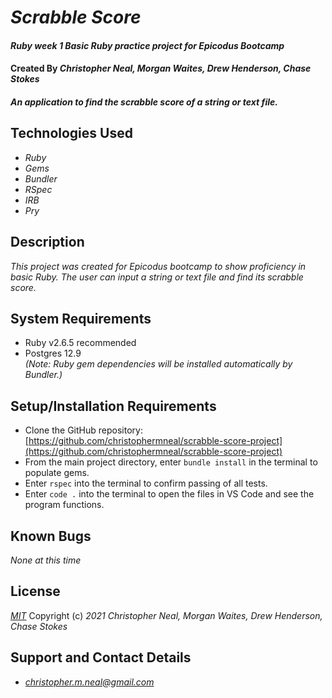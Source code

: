 # _Scrabble Score_

#### _Ruby week 1 Basic Ruby practice project for Epicodus Bootcamp_
#### Created By _**Christopher Neal, Morgan Waites, Drew Henderson, Chase Stokes**_

#### _An application to find the scrabble score of a string or text file._

## Technologies Used

* _Ruby_
* _Gems_
* _Bundler_
* _RSpec_
* _IRB_
* _Pry_

## Description

_This project was created for Epicodus bootcamp to show proficiency in basic Ruby. The user can input a string or text file and find its scrabble score._

## System Requirements

* Ruby v2.6.5 recommended
* Postgres 12.9  
_(Note: Ruby gem dependencies will be installed automatically by Bundler.)_

## Setup/Installation Requirements

* Clone the GitHub repository: [https://github.com/christophermneal/scrabble-score-project](https://github.com/christophermneal/scrabble-score-project)
* From the main project directory, enter `bundle install` in the terminal to populate gems.
* Enter `rspec` into the terminal to confirm passing of all tests.
* Enter `code .` into the terminal to open the files in VS Code and see the program functions.

## Known Bugs

_None at this time_

## License

_[MIT](https://opensource.org/licenses/MIT)_
Copyright (c) _2021_ _Christopher Neal, Morgan Waites, Drew Henderson, Chase Stokes_

## Support and Contact Details
* _[christopher.m.neal@gmail.com](mailto:christopher.m.neal@gmail.com)_

